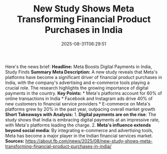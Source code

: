 ﻿---
title: "New Study Shows Meta Transforming Financial Product Purchases in India"
date: "2025-08-31T06:29:51"
category: "Markets"
summary: ""
slug: "new study shows meta transforming financial product purchase"
source_urls:
  - "https://about.fb.com/news/2025/08/new-study-shows-meta-transforming-financial-product-purchases-in-india/"
seo:
  title: "New Study Shows Meta Transforming Financial Product Purchases in India | Hash n Hedge"
  description: ""
  keywords: ["news", "markets", "brief"]
---
Here's the news brief:  **Headline:** Meta Boosts Digital Payments in India, Study Finds  **Summary Meta Description:** A new study reveals that Meta's platforms have become a significant driver of financial product purchases in India, with the company's advertising and e-commerce tools playing a crucial role. The research highlights the growing importance of digital payments in the country.  **Key Points:**  * Meta's platforms account for 60% of online transactions in India * Facebook and Instagram ads drive 40% of new customers to financial service providers * E-commerce on Meta's platforms grew by 20% in the past year, outpacing overall market growth  **Short Takeaways with Analysis:**  1. **Digital payments are on the rise**: The study shows that India is embracing digital payments at an impressive rate, with Meta's platforms leading the charge. 2. **Meta's influence extends beyond social media**: By integrating e-commerce and advertising tools, Meta has become a major player in the Indian financial services market.  **Sources:**  https://about.fb.com/news/2025/08/new-study-shows-meta-transforming-financial-product-purchases-in-india/ 
